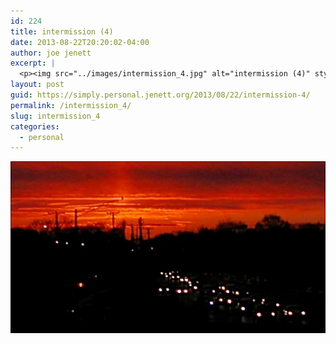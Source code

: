 ```yaml
---
id: 224
title: intermission (4)
date: 2013-08-22T20:20:02-04:00
author: joe jenett
excerpt: |
  <p><img src="../images/intermission_4.jpg" alt="intermission (4)" style="border:none;"></p>
layout: post
guid: https://simply.personal.jenett.org/2013/08/22/intermission-4/
permalink: /intermission_4/
slug: intermission_4
categories:
  - personal
---
```

<img src="../images/intermission_4.jpg" alt="intermission (4)" style="border:none;">